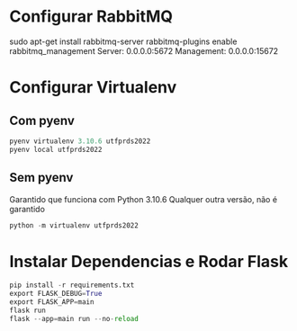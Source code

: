 # Configurar RabbitMQ
sudo apt-get install rabbitmq-server
rabbitmq-plugins enable rabbitmq_management
Server: 0.0.0.0:5672
Management: 0.0.0.0:15672

# Configurar Virtualenv
## Com pyenv
```python
pyenv virtualenv 3.10.6 utfprds2022
pyenv local utfprds2022
```

## Sem pyenv
Garantido que funciona com Python 3.10.6
Qualquer outra versão, não é garantido
```python
python -m virtualenv utfprds2022
```

# Instalar Dependencias e Rodar Flask
```python
pip install -r requirements.txt
export FLASK_DEBUG=True
export FLASK_APP=main
flask run
flask --app=main run --no-reload
```